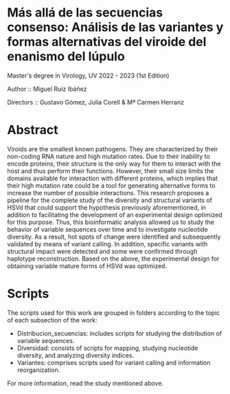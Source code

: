 # Más allá de las secuencias consenso: Análisis de las variantes y formas alternativas del viroide del enanismo del lúpulo

Master's degree in Virology, UV 2022 - 2023 (1st Edition)

Author :: Miguel Ruiz Ibáñez

Directors :: Gustavo Gómez, Julia Corell & Mª Carmen Herranz

# Abstract
Viroids are the smallest known pathogens. They are characterized by their non-coding RNA nature and 
high mutation rates. Due to their inability to encode proteins, their structure is the only way for them to 
interact with the host and thus perform their functions. However, their small size limits the domains available 
for interaction with different proteins, which implies that their high mutation rate could be a tool for generating 
alternative forms to increase the number of possible interactions. This research proposes a pipeline for the 
complete study of the diversity and structural variants of HSVd that could support the hypothesis previously 
aforementioned, in addition to facilitating the development of an experimental design optimized for this 
purpose. Thus, this bioinformatic analysis allowed us to study the behavior of variable sequences over time 
and to investigate nucleotide diversity. As a result, hot spots of change were identified and subsequently 
validated by means of variant calling. In addition, specific variants with structural impact were detected and 
some were confirmed through haplotype reconstruction. Based on the above, the experimental design for 
obtaining variable mature forms of HSVd was optimized.

# Scripts
The scripts used for this work are grouped in folders according to the topic of each subsection of the work:

- Distribucion_secuencias: includes scripts for studying the distribution of variable sequences.
- Diversidad: consists of scripts for mapping, studying nucleotide diversity, and analyzing diversity indices.
- Variantes: comprises scripts used for variant calling and information reorganization.

For more information, read the study mentioned above.

